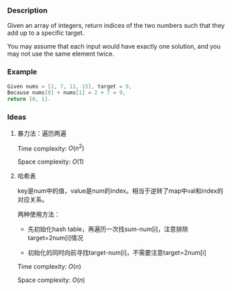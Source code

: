 ### Description

Given an array of integers, return indices of the two numbers such that they add up to a specific target.

You may assume that each input would have exactly one solution, and you may not use the same element twice.

### Example

``````cpp
Given nums = [2, 7, 11, 15], target = 9,
Because nums[0] + nums[1] = 2 + 7 = 9,
return [0, 1].
``````

### Ideas
1. 暴力法：遍历两遍   

   Time complexity: $O(n^2)$
   
   Space complexity: $O(1)$

2. 哈希表

   key是num中的值，value是num的index。相当于逆转了map中val和index的对应关系。

   两种使用方法：
   
   - 先初始化hash table，再遍历一次找sum-num[i]，注意排除target=2num[i]情况

   - 初始化的同时向前寻找target-num[i]，不需要注意target=2num[i]


   Time complexity: $O(n)$

   Space complexity: $O(n)$
